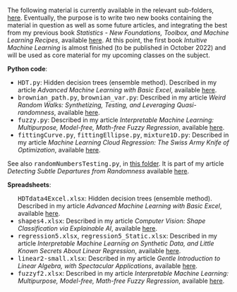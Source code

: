 The following material is currently available in the relevant sub-folders, <a href="https://github.com/VincentGranville/Machine-Learning">here</a>. Eventually, the purpose is to write two new books containing the material in question as well as some future articles, and integrating the best from my previous book <em>Statistics - New Foundations, Toolbox, and Machine Learning Recipes</em>, available <a href="https://mltechniques.com/resources/">here</a>. At this point, the first book <em>Intuitive Machine Learning</em> is almost finished (to be published in October 2022) and will be used as core material for my upcoming classes on the subject.

<b>Python code</b>:

<ul>
  <li> <kbd>HDT.py</kbd>: Hidden decision trees (ensemble method). Described in my article <em>Advanced Machine Learning with Basic Excel</em>, available <a href="https://mltechniques.com/2022/09/11/advanced-machine-learning-with-basic-excel/">here</a>.</li>
  <li> <kbd>brownian_path.py</kbd>, <kbd>brownian_var.py</kbd>: Described in my article <em>Weird Random Walks: Synthetizing, Testing, and Leveraging Quasi-randomness</em>, available <a href="https://mltechniques.com/2022/08/11/weird-random-walks-synthetizing-testing-and-leveraging-quasi-randomness/">here</a>. </li>
  <li> <kbd>fuzzy.py</kbd>: Described in my article <em>Interpretable Machine Learning: Multipurpose, Model-free, Math-free Fuzzy Regression</em>, available <a href="https://mltechniques.com/2022/05/22/fuzzy-regression-a-generic-model-free-math-free-machine-learning-technique/">here</a>. </li>
  <li> <kbd>fittingCurve.py</kbd>, <kbd>fittingEllipse.py</kbd>, <kbd>mixture1D.py</kbd>: Described in my article <em>Machine Learning Cloud Regression: The Swiss Army Knife of Optimization</em>, available <a href="https://mltechniques.com/2022/08/25/machine-learning-cloud-regression-the-swiss-army-knife-of-optimization/">here</a>.</li>
</ul>

See also <kbd>randomNumbersTesting.py</kbd>, in <a href="https://github.com/VincentGranville/Experimental-Math-Number-Theory/tree/main/Source-Code">this folder</a>. It is part of my article <em>Detecting Subtle Departures from Randomness
</em> available <a href="https://mltechniques.com/2022/07/23/detecting-subtle-departures-from-randomness/">here</a>. 

<b>Spreadsheets</b>: 

<ul>
  <kbd>HDTdata4Excel.xlsx</kbd>: Hidden decision trees (ensemble method). Described in my article <em>Advanced Machine Learning with Basic Excel</em>, available <a href="https://mltechniques.com/2022/09/11/advanced-machine-learning-with-basic-excel/">here</a>.</li>
  <li> <kbd>shapes4.xlsx</kbd>: Described in my article <em>Computer Vision: Shape Classification via Explainable AI</em>, available <a href="https://mltechniques.com/2022/04/20/computer-vision-shape-classification-via-explainable-ai/">here</a>.</li>
  <li> <kbd>regression5.xlsx</kbd>, <kbd>regression5_Static.xlsx</kbd>: Described in my article <em>Interpretable Machine Learning on Synthetic Data, and Little Known Secrets About Linear Regression</em>, available   <a href="https://mltechniques.com/2022/05/07/little-known-secrets-about-interpretable-machine-learning-on-synthetic-data/">here</a>.</li>
  <li> <kbd>linear2-small.xlsx</kbd>: Described in my article <em>Gentle Introduction to Linear Algebra, with Spectacular Applications</em>, available <a href="https://mltechniques.com/2022/05/31/gentle-introduction-to-linear-algebra-with-spectacular-applications/">here</a>.</li>
  <li> <kbd>fuzzyf2.xlsx</kbd>: Described in my article <em>Interpretable Machine Learning: Multipurpose, Model-free, Math-free Fuzzy Regression</em>, available <a href="https://mltechniques.com/2022/05/22/fuzzy-regression-a-generic-model-free-math-free-machine-learning-technique/">here</a>.<br>
   </li>
</ul>


